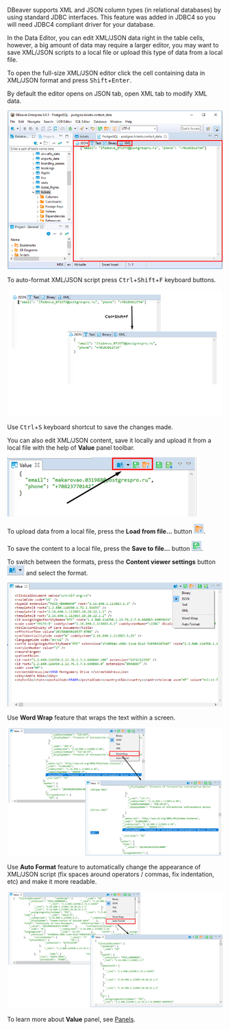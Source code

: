 DBeaver supports XML and JSON column types (in relational databases) by using standard JDBC interfaces. This feature was added in JDBC4 so you will need JDBC4 compliant driver for your database.

In the Data Editor, you can edit XML/JSON data right in the table cells, however, a big amount of data may require a larger editor, you may want to save XML/JSON scripts to a local file or upload this type of data from a local file.

To open the full-size XML/JSON editor click the cell containing data in XML/JSON format and press <kbd>Shift</kbd>+<kbd>Enter</kbd>. 

By default the editor opens on JSON tab, open XML tab to modify XML data.

![](images/ug/JSON_editor.png)

To auto-format XML/JSON script press <kbd>Ctrl</kbd>+<kbd>Shift</kbd>+<kbd>F</kbd> keyboard buttons.

![](images/ug/JSON_editor_format.png)

Use <kbd>Ctrl</kbd>+<kbd>S</kbd> keyboard shortcut to save the changes made.

You can also edit XML/JSON content, save it locally and upload it from a local file with the help of **Value** panel toolbar. 

![](images/ug/Value_Viewer_Editor_Toolbar.png)

To upload data from a local file, press the **Load from file...** button ![](images/ug/XML_editor_load_from_file_icon.png).

To save the content to a local file, press the **Save to file...** button ![](images/ug/XML_editor_save_to_file_icon.png).

To switch between the formats, press the **Content viewer settings** button ![](images/ug/XML_editor_icon.png) and select the format.

![](images/ug/XML_editor_menu.png)

Use **Word Wrap** feature that wraps the text within a screen.

![](images/ug/JSON_editor_word_wrap.png)

Use **Auto Format** feature to automatically change the appearance of XML/JSON script (fix spaces around operators / commas, fix indentation, etc) and make it more readable.

![](images/ug/JSON_editor_auto_format.png)

To learn more about **Value** panel, see [Panels](https://github.com/dbeaver/dbeaver/wiki/Panels#value-viewer).